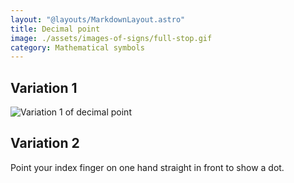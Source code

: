```yaml
---
layout: "@layouts/MarkdownLayout.astro"
title: Decimal point
image: ./assets/images-of-signs/full-stop.gif
category: Mathematical symbols
---
```


## Variation 1

![Variation 1 of decimal point](@signs/full-stop.gif)

## Variation 2

Point your index finger on one hand straight in front to show a dot.
